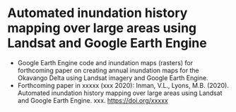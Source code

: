# Automated inundation history mapping over large areas using Landsat and Google Earth Engine 

- Google Earth Engine code and inundation maps (rasters) for forthcoming paper on creating annual inundation maps for the Okavango Delta using Landsat imagery and Google Earth Engine.
- Forthcoming paper in xxxxx (xxx 2020):
Inman, V.L., Lyons, M.B. (2020). Automated inundation history mapping over large areas using Landsat and Google Earth Engine. xxx.
https://doi.org/xxxxx


